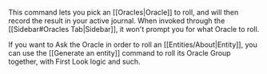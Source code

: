 This command lets you pick an [[Oracles|Oracle]] to roll, and will then record the result in your active journal. When invoked through the [[Sidebar#Oracles Tab|Sidebar]], it won't prompt you for what Oracle to roll.

If you want to Ask the Oracle in order to roll an [[Entities/About|Entity]], you can use the [[Generate an entity]] command to roll its Oracle Group together, with First Look logic and such.